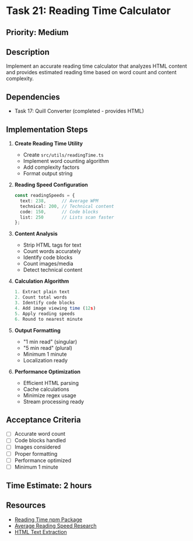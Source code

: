 # Task 21: Reading Time Calculator

## Priority: Medium

## Description
Implement an accurate reading time calculator that analyzes HTML content and provides estimated reading time based on word count and content complexity.

## Dependencies
- Task 17: Quill Converter (completed - provides HTML)

## Implementation Steps

1. **Create Reading Time Utility**
   - Create `src/utils/readingTime.ts`
   - Implement word counting algorithm
   - Add complexity factors
   - Format output string

2. **Reading Speed Configuration**
   ```typescript
   const readingSpeeds = {
     text: 238,      // Average WPM
     technical: 200, // Technical content
     code: 150,      // Code blocks
     list: 250       // Lists scan faster
   };
   ```

3. **Content Analysis**
   - Strip HTML tags for text
   - Count words accurately
   - Identify code blocks
   - Count images/media
   - Detect technical content

4. **Calculation Algorithm**
   ```typescript
   1. Extract plain text
   2. Count total words
   3. Identify code blocks
   4. Add image viewing time (12s)
   5. Apply reading speeds
   6. Round to nearest minute
   ```

5. **Output Formatting**
   - "1 min read" (singular)
   - "5 min read" (plural)
   - Minimum 1 minute
   - Localization ready

6. **Performance Optimization**
   - Efficient HTML parsing
   - Cache calculations
   - Minimize regex usage
   - Stream processing ready

## Acceptance Criteria
- [ ] Accurate word count
- [ ] Code blocks handled
- [ ] Images considered
- [ ] Proper formatting
- [ ] Performance optimized
- [ ] Minimum 1 minute

## Time Estimate: 2 hours

## Resources
- [Reading Time npm Package](https://www.npmjs.com/package/reading-time)
- [Average Reading Speed Research](https://www.sciencedirect.com/science/article/abs/pii/S0749596X19300786)
- [HTML Text Extraction](https://developer.mozilla.org/en-US/docs/Web/API/HTMLElement/innerText)